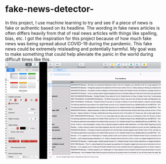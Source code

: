 # fake-news-detector-
In this project, I use machine learning to try and see if a piece of news is fake or authentic based on its headline. The wording in fake news articles is often differs heavily from that of real news articles with things like spelling, bias, etc. I got the inspiration for this project because of how much fake news was being spread about COVID-19 during the pandemic. This fake news could be extremely misleading and potentially harmful. My goal was to make something that could help alleviate the panic in the world during difficult times like this. 
![](images/movie.gif)
